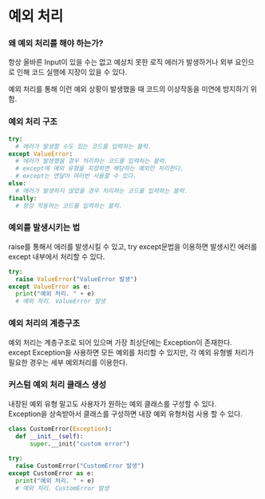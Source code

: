 # 예외 처리
### 왜 예외 처리를 해야 하는가?
항상 올바른 Input이 있을 수는 없고 예상치 못한 로직 에러가 발생하거나 외부 요인으로 인해 코드 실행에 지장이 있을 수 있다.  

예외 처리를 통해 이런 예외 상황이 발생했을 때 코드의 이상작동을 미연에 방지하기 위함. 

### 예외 처리 구조
```python
try:
  # 에러가 발생할 수도 있는 코드를 입력하는 블럭.
except ValueError:
  # 에러가 발생했을 경우 처리하는 코드를 입력하는 블럭.
  # except에 예외 유형을 지정하면 해당하는 예외만 처리한다.
  # except는 연달아 여러번 사용할 수 있다.
else:
  # 에러가 발생하지 않았을 경우 처리하는 코드를 입력하는 블럭.
finally:
  # 항상 작동하는 코드를 입력하는 블럭.
```

### 예외를 발생시키는 법
raise를 통해서 에러를 발생시킬 수 있고, try except문법을 이용하면 발생시킨 에러를 except 내부에서 처리할 수 있다.
```python
try:
  raise ValueError("ValueError 발생")
except ValueError as e:
  print("예외 처리. " + e)
  # 예외 처리. ValueError 발생
```

### 예외 처리의 계층구조
예외 처리는 계층구조로 되어 있으며 가장 최상단에는 Exception이 존재한다.  
except Exception을 사용하면 모든 예외를 처리할 수 있지만, 각 예외 유형별 처리가 필요한 경우는 세부 예외처리를 이용한다.

### 커스텀 예외 처리 클래스 생성
내장된 예외 유형 말고도 사용자가 원하는 예외 클래스를 구성할 수 있다.  
Exception을 상속받아서 클래스를 구성하면 내장 예외 유형처럼 사용 할 수 있다.
```python
class CustomError(Exception):
  def __init__(self):
	  super.__init("custom error")
    
try:
  raise CustomError("CustomError 발생")
except CustomError as e:
  print("예외 처리. " + e)
  # 예외 처리. CustomError 발생
```
